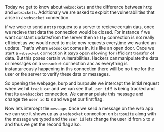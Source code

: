Today we get to know about `websockets` and the difference between `http` and `websockets`. Additionaly we are asked to exploit the vulnerabilities that arise in a `websocket` connection.

If we were to send a `http` request to a server to recieve certain data, once we recieve that data the connection would be closed. For instance if we want constant updatesfrom the server then a `http` connection is not really efficient as we would need to make new requests everytime we wanted an update. That's where `websocket` comes in, it is like an open door. Once we start a `websocket` connection it stays open allowing for efficient transfer of data. But this poses certain vulnerabilities. Hackers can manipulate the data or messages on a `websocket` connection and as everything is instantaneously happening in this connection there willl be no time for the user or the server to verify these data or messages.

So opening the webpage, burp and burpsuite we intercept the initial request when we hit `track car` and we can see that `user id` `5` is being tracked and that its a `websocket` connection. We canmanipulate this message and change the `user id` to `8` and we get our first flag. 

Now lets intercept the `message`. Once we send a message on the web app we can see it shows up as a `websocket` connection on `burpsuite` along with the message we typed and the `user id` lets change the user id from `5` to `8` and thus we get the second flag also.
